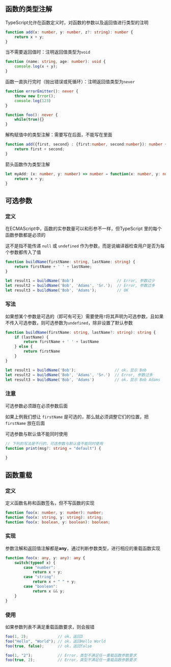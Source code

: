 ## 函数的类型注解

TypeScript允许在函数定义时，对函数的参数以及返回值进行类型的注明

```typescript
function add(x: number, y: number, z?: string): number {
    return x + y;
}
```

当不需要返回值时：注明返回值类型为`void`

```typescript
function (name: string, age: number): void {
    console.log(x + y);
}
```

函数一直执行完时（抛出错误或死循环）：注明返回值类型为`never`

```ts
function errorEmitter(): never {
    throw new Error();
    console.log(123)
}

function foo(): never {
    while(true){}
}
```

解构赋值中的类型注解：需要写在后面，不能写在里面

```ts
function add({first, second} : {first:number, second:number}): number {
    return first + second;
}
```

箭头函数作为类型注解

```typescript
let myAdd: (x: number, y: number) => number = function(x: number, y: number): number {
    return x + y;
}
```



## 可选参数

### 定义

在ECMAScript中，函数的实参数量可以和形参不一样，但TypeScript 里的每个函数参数都是必须的

这不是指不能传递 `null` 或 `undefined` 作为参数，而是说编译器检查用户是否为每个参数都传入了值

```typescript
function buildName(firstName: string, lastName: string) {
    return firstName + ' ' + lastName;
}

let result1 = buildName('Bob')                   // Error, 参数过少
let result2 = buildName('Bob', 'Adams', 'Sr.');  // Error, 参数过多
let result3 = buildName('Bob', 'Adams');         // OK
```

### 写法

如果想某个参数是可选的（即可有可无）需要使用`?`将其声明为可选参数，且如果不传入可选参数，则可选参数为`undefined`，除非设置了默认参数

```typescript
function buildName(firstName: string, lastName?: string): string {
    if (lastName) {
        return firstName + ' ' + lastName
    } else {
        return firstName
    }
}

let result1 = buildName('Bob');                 // ok，显示 Bob
let result2 = buildName('Bob', 'Adams', 'Sr.')  // Error, 参数过多
let result3 = buildName('Bob', 'Adams')         // ok，显示 Bob Adams
```

### 注意

可选参数必须跟在必须参数后面

如果上例我们想让 `firstName` 是可选的，那么就必须调整它们的位置，把 `firstName` 放在后面

可选参数与默认值不能同时使用

```typescript
// 下列的写法是不行的，可选参数与默认值不能同时使用
function print(msg?: string = "default") {
    
}
```





## 函数重载

### 定义

定义函数名称和函数签名，但不写函数的实现

```typescript
function foo(x: number, y: number): number;
function foo(x: string, y: string): string;
function foo(x: boolean, y: boolean): boolean;
```

### 实现

参数注解和返回值注解都是**any**，通过判断参数类型，进行相应的重载函数实现

```typescript
function foo(x: any, y: any): any {
    switch(typeof x) {
        case "number":
            return x + y;
        case "string":
            return x + " " + y;
        case "boolean":
            return x && y;
    }
}
```

### 使用

如果参数列表不满足重载函数要求，则会报错

```typescript
foo(1, 2);             // ok，返回3
foo("Hello", "World"); // ok，返回Hello World
foo(true, false);      // ok，返回false

foo(1, "2");           // Error，类型不满足任一重载函数参数要求
foo(true, 2);          // Error，类型不满足任一重载函数参数要求
```
